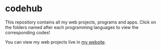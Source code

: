 # codehub
This repository contains all my web projects, programs and apps. Click on the folders named after each programming languages to view the corresponding codes!

You can view my web projects live in [my website](https://afnanix.vercel.app).
